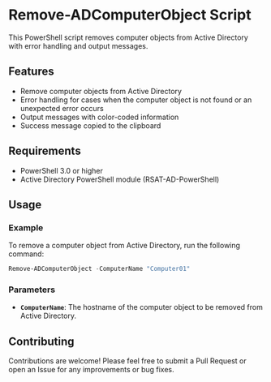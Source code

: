 # Remove-ADComputerObject Script

This PowerShell script removes computer objects from Active Directory with error handling and output messages.

## Features

- Remove computer objects from Active Directory
- Error handling for cases when the computer object is not found or an unexpected error occurs
- Output messages with color-coded information
- Success message copied to the clipboard

## Requirements

- PowerShell 3.0 or higher
- Active Directory PowerShell module (RSAT-AD-PowerShell)

## Usage

### Example

To remove a computer object from Active Directory, run the following command:

```powershell
Remove-ADComputerObject -ComputerName "Computer01"
```

### Parameters
- **`ComputerName`**: The hostname of the computer object to be removed from Active Directory.

## Contributing
Contributions are welcome! Please feel free to submit a Pull Request or open an Issue for any improvements or bug fixes.
